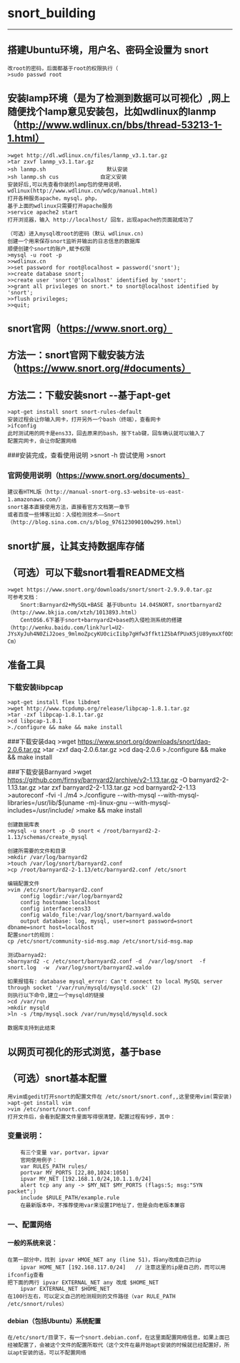 # snort_building
---

## 搭建Ubuntu环境，用户名、密码全设置为 snort
    改root的密码，后面都基于root的权限执行（
    >sudo passwd root
## 安装lamp环境（是为了检测到数据可以可视化）,网上随便找个lamp意见安装包，比如wdlinux的lanmp（http://www.wdlinux.cn/bbs/thread-53213-1-1.html）
    >wget http://dl.wdlinux.cn/files/lanmp_v3.1.tar.gz
    >tar zxvf lanmp_v3.1.tar.gz
    >sh lanmp.sh                   默认安装
    >sh lanmp.sh cus             自定义安装
    安装好后,可以先查看你装的lamp包的使用说明，wdlinux(http://www.wdlinux.cn/wdcp/manual.html)
    打开各种服务apache，mysql，php，
    基于上面的wdlinux只需要打开apache服务
    >service apache2 start
    打开浏览器，输入 http://localhost/ 回车，出现apache的页面就成功了
    
    （可选）进入mysql改root的密码（默认 wdlinux.cn)
    创建一个用来保存snort监听并输出的日志信息的数据库
    顺便创建个snort的账户,赋予权限
    >mysql -u root -p
    >>wdlinux.cn
    >>set password for root@localhost = password('snort');
    >>create database snort;
    >>create user 'snort'@'localhost' identified by 'snort';
    >>grant all privileges on snort.* to snort@localhost identified by 'snort';
    >>flush privileges;
    >>quit;
## snort官网（https://www.snort.org）
## 方法一：snort官网下载安装方法（https://www.snort.org/#documents）
## 方法二：下载安装snort --基于apt-get
    >apt-get install snort snort-rules-default 
    安装过程会让你输入网卡，打开另外一个bash（终端），查看网卡
    >ifconfig
    此时测试用的网卡是ens33，回去原来的bash，按下tab键，回车确认就可以输入了
    配置完网卡，会让你配置网络
 ###安装完成，查看使用说明
    >snort -h
    尝试使用
    >snort
 ### 官网使用说明（https://www.snort.org/documents）
    建议看HTML版（http://manual-snort-org.s3-website-us-east-1.amazonaws.com/）
    snort基本直接使用方法，直接看官方文档第一章节
    或者百度一些博客比如：入侵检测技术――Snort（http://blog.sina.com.cn/s/blog_976123090100w299.html）
## snort扩展，让其支持数据库存储
## （可选）可以下载snort看看README文档
    >wget https://www.snort.org/downloads/snort/snort-2.9.9.0.tar.gz
    可参考文档：
        Snort:Barnyard2+MySQL+BASE 基于Ubuntu 14.04SNORT，snortbarnyard2（http://www.bkjia.com/xtzh/1013893.html）
        CentOS6.6下基于snort+barnyard2+base的入侵检测系统的搭建（http://wenku.baidu.com/link?url=U2-JYsXyJuh4N0ZiJ2oes_9mlmoZpcyKU0cicIibp7gHfw3ffkt1Z5bAfPUxK5jU89ymxXf0DSLrhG_Z2nUwh2dOAVeR03zLviAFMSuL-Cm）
## 准备工具
 ### 下载安装libpcap
    >apt-get install flex libdnet
    >wget http://www.tcpdump.org/release/libpcap-1.8.1.tar.gz 
    >tar -zxf libpcap-1.8.1.tar.gz
    >cd libpcap-1.8.1
    >./configure && make && make install
 ###下载安装daq
    >wget https://www.snort.org/downloads/snort/daq-2.0.6.tar.gz
    >tar -zxf daq-2.0.6.tar.gz
    >cd daq-2.0.6
    >./configure && make && make install
 
 ###下载安装Barnyard
    >wget https://github.com/firnsy/barnyard2/archive/v2-1.13.tar.gz -O barnyard2-2-1.13.tar.gz
    >tar zxf barnyard2-2-1.13.tar.gz
    >cd barnyard2-2-1.13
    >autoreconf -fvi -I ./m4
    >./configure --with-mysql --with-mysql-libraries=/usr/lib/$(uname -m)-linux-gnu --with-mysql-includes=/usr/include/
    >make && make install
    
    创建数据库表
    >mysql -u snort -p -D snort < /root/barnyard2-2-1.13/schemas/create_mysql
    
    创建所需要的文件和目录
    >mkdir /var/log/barnyard2
    >touch /var/log/snort/barnyard2.conf    
    >cp /root/barnyard2-2-1.13/etc/barnyard2.conf /etc/snort
    
    编辑配置文件
    >vim /etc/snort/barnyard2.conf
        config logdir:/var/log/barnyard2  
        config hostname:localhost  
        config interface:ens33  
        config waldo_file:/var/log/snort/barnyard.waldo   
        output database: log, mysql, user=snort password=snort dbname=snort host=localhost
    配置snort的规则：
    cp /etc/snort/community-sid-msg.map /etc/snort/sid-msg.map
    
    测试barnyad2:
    >barnyard2 -c /etc/snort/barnyard2.conf -d  /var/log/snort  -f  snort.log  -w  /var/log/snort/barnyard2.waldo
    
    如果报错有: database mysql_error: Can't connect to local MySQL server through socket '/var/run/mysqld/mysqld.sock' (2)
    则执行以下命令,建立一个mysqld的链接
    >cd /var/run
    >mkdir mysqld
    >ln -s /tmp/mysql.sock /var/run/mysqld/mysqld.sock
    
    数据库支持到此结束
## 以网页可视化的形式浏览，基于base
    
## （可选）snort基本配置
    用vim或gedit打开snort的配置文件在 /etc/snort/snort.conf,,这里使用vim(需安装)
    >apt-get install vim
    >vim /etc/snort/snort.conf
    打开文件后，会看到配置文件里面写得很清楚，配置过程有9步，其中：
 ### 变量说明：
        有三个变量 var，portvar，ipvar
        官网使用例子：
        var RULES_PATH rules/
        portvar MY_PORTS [22,80,1024:1050]
        ipvar MY_NET [192.168.1.0/24,10.1.1.0/24]
        alert tcp any any -> $MY_NET $MY_PORTS (flags:S; msg:"SYN packet";)
        include $RULE_PATH/example.rule
        在最新版本中，不推荐使用var来设置IP地址了，但是会向老版本兼容
### 一、配置网络
 #### 一般的系统来说：
    在第一部分中，找到 ipvar HMOE_NET any (line 51)，将any改成自己的ip
        ipvar HOME_NET [192.168.117.0/24]   // 注意这里的ip是自己的，而可以用ifconfig查看
    把下面的两行 ipvar EXTERNAL_NET any 改成 $HOME_NET
        ipvar EXTERNAL_NET $HOME_NET
    在100行左右，可以定义自己的检测规则的文件路径（var RULE_PATH /etc/snnort/rules）
    
 #### debian（包括Ubuntu）系统配置
    在/etc/snort/目录下，有一个snort.debian.conf，在这里面配置网络信息，如果上面已经被配置了，会被这个文件的配置所取代（这个文件在最开始apt安装的时候就已经配置好，所以apt安装的话，可以不配置网络



